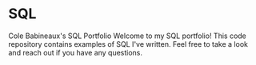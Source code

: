 # SQL
Cole Babineaux's SQL Portfolio
Welcome to my SQL portfolio! This code repository contains examples of SQL I've written. Feel free to take a look and reach out if you have any questions.
